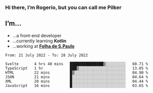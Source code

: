 ### Hi there, I’m Rogerio, but you can call me Pilker

## I’m…
- …a front-end developer
- …currently learning **Kotlin**
- …working at [**Folha de S.Paulo**](https://www.folha.com.br/)

<!--START_SECTION:waka-->

```text
From: 21 July 2022 - To: 28 July 2022

Svelte       4 hrs 40 mins   ███████████████▒░░░░░░░░░   60.71 %
TypeScript   1 hr            ███▒░░░░░░░░░░░░░░░░░░░░░   13.05 %
HTML         22 mins         █▒░░░░░░░░░░░░░░░░░░░░░░░   04.90 %
JSON         21 mins         █░░░░░░░░░░░░░░░░░░░░░░░░   04.64 %
XML          20 mins         █░░░░░░░░░░░░░░░░░░░░░░░░   04.44 %
JavaScript   16 mins         █░░░░░░░░░░░░░░░░░░░░░░░░   03.65 %
```

<!--END_SECTION:waka-->
